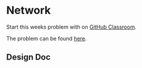 # Network

Start this weeks problem with on [GitHub Classroom](https://classroom.github.com/a/AYIfLw76).

The problem can be found [here](https://cs50.harvard.edu/web/2020/projects/4/network/).

## Design Doc


